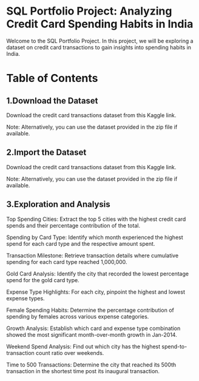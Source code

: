 #  SQL Portfolio Project: Analyzing Credit Card Spending Habits in India

Welcome to the SQL Portfolio Project. In this project, we will be exploring a dataset on credit card transactions to gain insights into spending habits in India.

# Table of Contents

## 1.Download the Dataset

Download the credit card transactions dataset from this Kaggle link.

Note: Alternatively, you can use the dataset provided in the zip file if available.


## 2.Import the Dataset


Download the credit card transactions dataset from this Kaggle link.

Note: Alternatively, you can use the dataset provided in the zip file if available.


## 3.Exploration and Analysis


Top Spending Cities: Extract the top 5 cities with the highest credit card spends and their percentage contribution of the total.

Spending by Card Type: Identify which month experienced the highest spend for each card type and the respective amount spent.

Transaction Milestone: Retrieve transaction details where cumulative spending for each card type reached 1,000,000.

Gold Card Analysis: Identify the city that recorded the lowest percentage spend for the gold card type.

Expense Type Highlights: For each city, pinpoint the highest and lowest expense types.

Female Spending Habits: Determine the percentage contribution of spending by females across various expense categories.

Growth Analysis: Establish which card and expense type combination showed the most significant month-over-month growth in Jan-2014.

Weekend Spend Analysis: Find out which city has the highest spend-to-transaction count ratio over weekends.

Time to 500 Transactions: Determine the city that reached its 500th transaction in the shortest time post its inaugural transaction.
